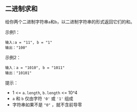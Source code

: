 ## 二进制求和

给你两个二进制字符串`a`和`b`，以二进制字符串的形式返回它们的和。

示例1：
```
输入:a = "11", b = "1"
输出："100"
```
示例2：
```
输入：a = "1010", b = "1011"
输出："10101"
```

提示：

* 1 <= `a.length`, `b.length` <= 10^4
* `a` 和 `b` 仅由字符 `'0'` 或 `'1'` 组成
* 字符串如果不是 `"0"` ，就不含前导零
